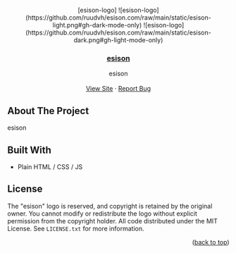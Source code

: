 <div id="top"></div>

<br />
<div align="center">
  [esison-logo]
  ![esison-logo](https://github.com/ruudvh/esison.com/raw/main/static/esison-light.png#gh-dark-mode-only)
  ![esison-logo](https://github.com/ruudvh/esison.com/raw/main/static/esison-dark.png#gh-light-mode-only)
 
  <h3 align="center">
    <a href="https://github.com/ruudvh/esison.com/">esison</a>
  </h3>

  <p align="center">
    esison
    <br />
    <br />
    <a href="https://www.esison.com">View Site</a>
    ·
    <a href="https://github.com/ruudvh/esison.com/issues">Report Bug</a>
  </p>
</div>


## About The Project
esison

## Built With
* Plain HTML / CSS / JS

## License
The "esison" logo is reserved, and copyright is retained by the original owner. You cannot modify or redistribute the logo without explicit permission from the copyright holder. All code distributed under the MIT License. See `LICENSE.txt` for more information.

<p align="right">(<a href="#top">back to top</a>)</p>
